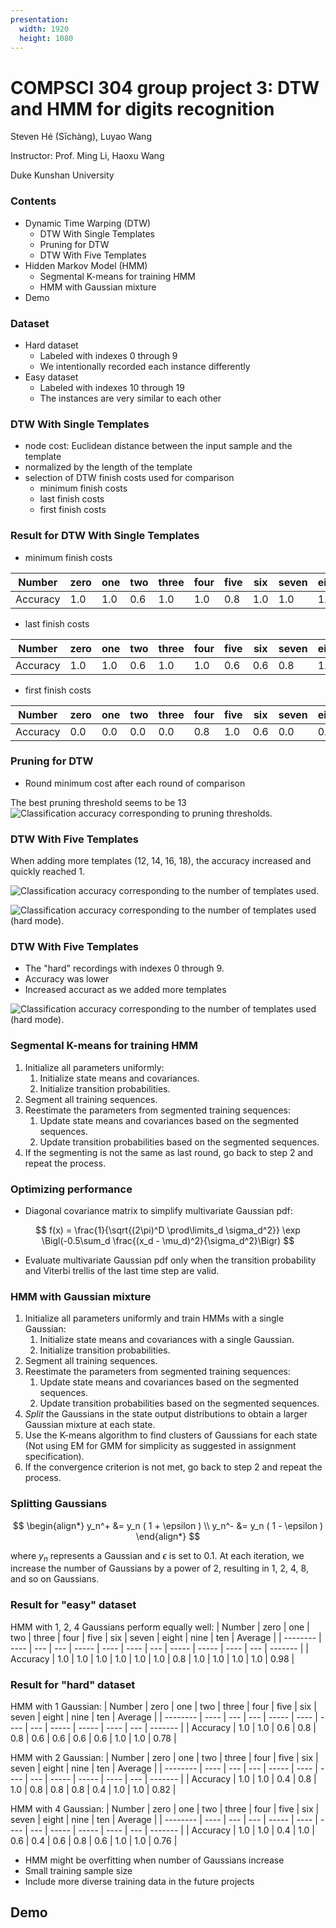 ```yaml
---
presentation:
  width: 1920
  height: 1080
---
```


<!-- slide -->

# COMPSCI 304 group project 3: DTW and HMM for digits recognition

Steven Hé (Sīchàng), Luyao Wang

Instructor: Prof. Ming Li, Haoxu Wang

Duke Kunshan University

<!-- slide -->

### Contents

- Dynamic Time Warping (DTW)
  - DTW With Single Templates
  - Pruning for DTW
  - DTW With Five Templates
- Hidden Markov Model (HMM)
  - Segmental K-means for training HMM
  - HMM with  Gaussian mixture
- Demo

<!-- slide -->

### Dataset

- Hard dataset
  - Labeled with indexes 0 through 9
  - We intentionally recorded each instance differently
- Easy dataset
  - Labeled with indexes 10 through 19
  - The instances are very similar to each other

<!-- slide -->

### DTW With Single Templates

- node cost: Euclidean distance between the input sample and the template
- normalized by the length of the template
- selection of DTW finish costs used for comparison
  - minimum finish costs
  - last finish costs
  - first finish costs

<!-- slide -->

### Result for DTW With Single Templates

- minimum finish costs

| Number   | zero | one | two | three | four | five | six | seven | eight | nine | ten | Average |
| -------- | ---- | --- | --- | ----- | ---- | ---- | --- | ----- | ----- | ---- | --- | ------- |
| Accuracy | 1.0  | 1.0 | 0.6 | 1.0   | 1.0  | 0.8  | 1.0 | 1.0   | 1.0   | 1.0  | 1.0 | 0.95    |

- last finish costs

| Number   | zero | one | two | three | four | five | six | seven | eight | nine | ten | Average |
| -------- | ---- | --- | --- | ----- | ---- | ---- | --- | ----- | ----- | ---- | --- | ------- |
| Accuracy | 1.0  | 1.0 | 0.6 | 1.0   | 1.0  | 0.6  | 0.6 | 0.8   | 1.0   | 1.0  | 1.0 | 0.87    |

- first finish costs

| Number   | zero | one | two | three | four | five | six | seven | eight | nine | ten | Average |
| -------- | ---- | --- | --- | ----- | ---- | ---- | --- | ----- | ----- | ---- | --- | ------- |
| Accuracy | 0.0  | 0.0 | 0.0 | 0.0   | 0.8  | 1.0  | 0.6 | 0.0   | 0.0   | 0.2  | 0.0 | 0.24    |

<!-- slide -->

### Pruning for DTW

- Round minimum cost after each round of comparison

The best pruning threshold seems to be 13
![Classification accuracy corresponding to pruning thresholds.](./dtw_accuracy_vs_threshold.png)

<!-- slide -->

### DTW With Five Templates

When adding more templates (12, 14, 16, 18), the accuracy increased and quickly reached 1.

![Classification accuracy corresponding to the number of templates used.](./dtw_n_template_vs_accuracy.png)

![Classification accuracy corresponding to the number of templates used (hard mode).](./dtw_n_template_vs_accuracy_hard.png)

<!-- slide -->

### DTW With Five Templates

- The "hard" recordings with indexes 0 through 9.
- Accuracy was lower
- Increased accuract as we added more templates

![Classification accuracy corresponding to the number of templates used (hard mode).](./dtw_n_template_vs_accuracy_hard.png)


<!-- slide -->

### Segmental K-means for training HMM

1. Initialize all parameters uniformly:
   1. Initialize state means and covariances.
   2. Initialize transition probabilities.
2. Segment all training sequences.
3. Reestimate the parameters from segmented training sequences:
   1. Update state means and covariances based on the segmented sequences.
   2. Update transition probabilities based on the segmented sequences.
4. If the segmenting is not the same as last round, go back to step 2 and repeat the process.

<!-- slide -->

### Optimizing performance

- Diagonal covariance matrix to simplify multivariate Gaussian pdf:

$$ f(x) = \frac{1}{\sqrt{(2\pi)^D \prod\limits_d \sigma_d^2}} \exp \Bigl(-0.5\sum_d \frac{(x_d - \mu_d)^2}{\sigma_d^2}\Bigr) $$

- Evaluate multivariate Gaussian pdf only when the transition probability and Viterbi trellis of the last time step are valid.

<!-- slide -->

### HMM with  Gaussian mixture

1. Initialize all parameters uniformly and train HMMs with a single Gaussian:
   1. Initialize state means and covariances with a single Gaussian.
   2. Initialize transition probabilities.
2. Segment all training sequences.
3. Reestimate the parameters from segmented training sequences:
   1. Update state means and covariances based on the segmented sequences.
   2. Update transition probabilities based on the segmented sequences.
4. _Split_ the Gaussians in the state output distributions to obtain a larger Gaussian mixture at each state.
5. Use the K-means algorithm to find clusters of Gaussians for each state (Not using EM for GMM for simplicity as suggested in assignment specification).
6. If the convergence criterion is not met, go back to step 2 and repeat the process.

<!-- slide -->

### Splitting Gaussians

$$
\begin{align*}
    y_n^+ &= y_n ( 1 + \epsilon  ) \\
    y_n^- &= y_n ( 1 - \epsilon  )
\end{align*}
$$

where $y_n$ represents a Gaussian and $\epsilon$ is set to 0.1.
At each iteration, we increase the number of Gaussians by a power of 2, resulting in 1, 2, 4, 8, and so on Gaussians.

<!-- slide -->

### Result for "easy" dataset

HMM with 1, 2, 4 Gaussians perform equally well:
| Number | zero | one | two | three | four | five | six | seven | eight | nine | ten | Average |
| -------- | ---- | --- | --- | ----- | ---- | ---- | --- | ----- | ----- | ---- | --- | ------- |
| Accuracy | 1.0 | 1.0 | 1.0 | 1.0 | 1.0 | 1.0 | 0.8 | 1.0 | 1.0 | 1.0 | 1.0 | 0.98 |

<!-- slide -->

### Result for "hard" dataset

HMM with 1 Gaussian:
| Number | zero | one | two | three | four | five | six | seven | eight | nine | ten | Average |
| -------- | ---- | --- | --- | ----- | ---- | ---- | --- | ----- | ----- | ---- | --- | ------- |
| Accuracy | 1.0 | 1.0 | 0.6 | 0.8 | 0.8 | 0.6 | 0.6 | 0.6 | 0.6 | 1.0 | 1.0 | 0.78 |

HMM with 2 Gaussian:
| Number | zero | one | two | three | four | five | six | seven | eight | nine | ten | Average |
| -------- | ---- | --- | --- | ----- | ---- | ---- | --- | ----- | ----- | ---- | --- | ------- |
| Accuracy | 1.0 | 1.0 | 0.4 | 0.8 | 1.0 | 0.8 | 0.8 | 0.8 | 0.4 | 1.0 | 1.0 | 0.82 |

HMM with 4 Gaussian:
| Number | zero | one | two | three | four | five | six | seven | eight | nine | ten | Average |
| -------- | ---- | --- | --- | ----- | ---- | ---- | --- | ----- | ----- | ---- | --- | ------- |
| Accuracy | 1.0 | 1.0 | 0.4 | 1.0 | 0.6 | 0.4 | 0.6 | 0.8 | 0.6 | 1.0 | 1.0 | 0.76 |

- HMM might be overfitting when number of Gaussians increase
- Small training sample size
- Include more diverse training data in the future projects

<!-- slide -->


## Demo

